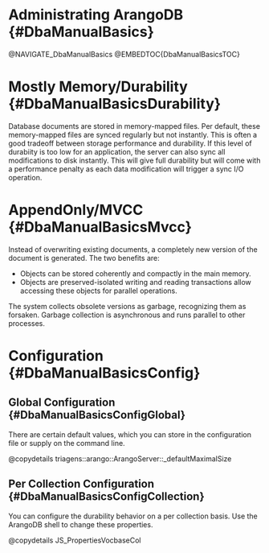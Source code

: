 Administrating ArangoDB {#DbaManualBasics}
==========================================

@NAVIGATE_DbaManualBasics
@EMBEDTOC{DbaManualBasicsTOC}

Mostly Memory/Durability {#DbaManualBasicsDurability}
=====================================================

Database documents are stored in memory-mapped files. Per default, these
memory-mapped files are synced regularly but not instantly. This is often a good
tradeoff between storage performance and durability. If this level of durabiity
is too low for an application, the server can also sync all modifications to
disk instantly. This will give full durability but will come with a performance
penalty as each data modification will trigger a sync I/O operation.

AppendOnly/MVCC {#DbaManualBasicsMvcc}
======================================

Instead of overwriting existing documents, a completely new version of the
document is generated. The two benefits are:

- Objects can be stored coherently and compactly in the main memory.
- Objects are preserved-isolated writing and reading transactions allow
  accessing these objects for parallel operations.

The system collects obsolete versions as garbage, recognizing them as
forsaken. Garbage collection is asynchronous and runs parallel to other
processes.

Configuration {#DbaManualBasicsConfig}
======================================

Global Configuration {#DbaManualBasicsConfigGlobal}
---------------------------------------------------

There are certain default values, which you can store in the configuration file
or supply on the command line.

@copydetails triagens::arango::ArangoServer::_defaultMaximalSize

Per Collection Configuration {#DbaManualBasicsConfigCollection}
---------------------------------------------------------------

You can configure the durability behavior on a per collection basis.
Use the ArangoDB shell to change these properties.

@copydetails JS_PropertiesVocbaseCol
